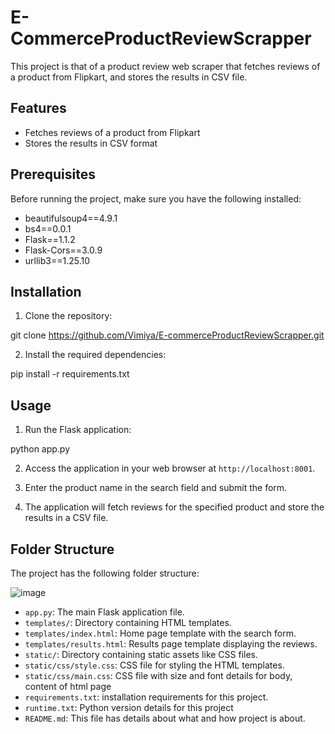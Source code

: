 # E-CommerceProductReviewScrapper

This project is that of a product review web scraper that fetches reviews of a product from Flipkart, and stores the results in CSV file.

## Features

- Fetches reviews of a product from Flipkart
- Stores the results in CSV format

## Prerequisites

Before running the project, make sure you have the following installed:

- beautifulsoup4==4.9.1
- bs4==0.0.1
- Flask==1.1.2
- Flask-Cors==3.0.9
- urllib3==1.25.10

## Installation

1. Clone the repository:

git clone https://github.com/Vimiya/E-commerceProductReviewScrapper.git


2. Install the required dependencies:

pip install -r requirements.txt



## Usage

1. Run the Flask application:

python app.py

2. Access the application in your web browser at `http://localhost:8001`.

3. Enter the product name in the search field and submit the form.

4. The application will fetch reviews for the specified product and store the results in a CSV file.

## Folder Structure

The project has the following folder structure:

![image](https://github.com/Vimiya/E-commerceProductReviewScrapper/assets/95517635/4578c06c-d60c-4153-8be0-9aef617e9815)


- `app.py`: The main Flask application file.
- `templates/`: Directory containing HTML templates.
- `templates/index.html`: Home page template with the search form.
- `templates/results.html`: Results page template displaying the reviews.
- `static/`: Directory containing static assets like CSS files.
- `static/css/style.css`: CSS file for styling the HTML templates.
- `static/css/main.css`: CSS file with size and font details for body, content of html page
- `requirements.txt`: installation requirements for this project.
- `runtime.txt`: Python version details for this project
- `README.md`: This file has details about what and how project is about.
